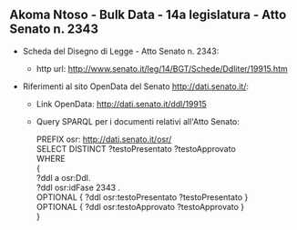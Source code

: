 ## Akoma Ntoso - Bulk Data - 14a legislatura - Atto Senato n. 2343 ##

* Scheda del Disegno di Legge - Atto Senato n. 2343:
	* http url: http://www.senato.it/leg/14/BGT/Schede/Ddliter/19915.htm

* Riferimenti al sito OpenData del Senato http://dati.senato.it/:
	* Link OpenData: http://dati.senato.it/ddl/19915
	* Query SPARQL per i documenti relativi all'Atto Senato:

        PREFIX osr: <http://dati.senato.it/osr/>  
		SELECT DISTINCT ?testoPresentato ?testoApprovato  
		WHERE  
		{  
		    ?ddl a osr:Ddl.  
		    ?ddl osr:idFase 2343 .  
		    OPTIONAL { ?ddl osr:testoPresentato ?testoPresentato }  
		    OPTIONAL { ?ddl osr:testoApprovato ?testoApprovato }  
		}
		